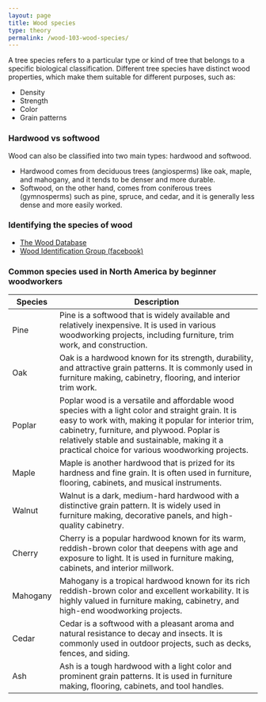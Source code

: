 ```yaml
---
layout: page
title: Wood species
type: theory
permalink: /wood-103-wood-species/
---
```

A tree species refers to a particular type or kind of tree that belongs to a specific biological classification. Different tree species have distinct wood properties, which make them suitable for different purposes, such as:
- Density
- Strength
- Color
- Grain patterns

### Hardwood vs softwood

Wood can also be classified into two main types: hardwood and softwood.
- Hardwood comes from deciduous trees (angiosperms) like oak, maple, and mahogany, and it tends to be denser and more durable. 
- Softwood, on the other hand, comes from coniferous trees (gymnosperms) such as pine, spruce, and cedar, and it is generally less dense and more easily worked.

### Identifying the species of wood

- [The Wood Database](https://www.wood-database.com/)
- [Wood Identification Group (facebook)](https://www.facebook.com/groups/1819533401707823/)

### Common species used in North America by beginner woodworkers

| Species | Description |
| ------- | ----------- |
| Pine | Pine is a softwood that is widely available and relatively inexpensive. It is used in various woodworking projects, including furniture, trim work, and construction. |
| Oak | Oak is a hardwood known for its strength, durability, and attractive grain patterns. It is commonly used in furniture making, cabinetry, flooring, and interior trim work. |
| Poplar | Poplar wood is a versatile and affordable wood species with a light color and straight grain. It is easy to work with, making it popular for interior trim, cabinetry, furniture, and plywood. Poplar is relatively stable and sustainable, making it a practical choice for various woodworking projects. |
| Maple | Maple is another hardwood that is prized for its hardness and fine grain. It is often used in furniture, flooring, cabinets, and musical instruments. |
| Walnut | Walnut is a dark, medium-hard hardwood with a distinctive grain pattern. It is widely used in furniture making, decorative panels, and high-quality cabinetry. |
| Cherry | Cherry is a popular hardwood known for its warm, reddish-brown color that deepens with age and exposure to light. It is used in furniture making, cabinets, and interior millwork. |
| Mahogany | Mahogany is a tropical hardwood known for its rich reddish-brown color and excellent workability. It is highly valued in furniture making, cabinetry, and high-end woodworking projects. |
| Cedar | Cedar is a softwood with a pleasant aroma and natural resistance to decay and insects. It is commonly used in outdoor projects, such as decks, fences, and siding. |
| Ash | Ash is a tough hardwood with a light color and prominent grain patterns. It is used in furniture making, flooring, cabinets, and tool handles. |